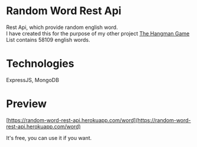 # Random Word Rest Api
Rest Api, which provide random english word.\
I have created this for the purpose of my other project [The Hangman Game](https://github.com/Damiant94/The-Hangman-Game)\
List contains 58109 english words.

# Technologies
ExpressJS, MongoDB

# Preview
[https://random-word-rest-api.herokuapp.com/word](https://random-word-rest-api.herokuapp.com/word)

It's free, you can use it if you want.
